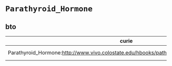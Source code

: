 # `Parathyroid_Hormone`

## bto

| curie                                                                                        |   usages | nodes                                                                                                           |
|----------------------------------------------------------------------------------------------|----------|-----------------------------------------------------------------------------------------------------------------|
| Parathyroid_Hormone:http://www.vivo.colostate.edu/hbooks/pathphys/endocrine/thyroid/pth.html |        1 | [http://purl.obolibrary.org/obo/BTO:0004712](https://bioregistry.io/http://purl.obolibrary.org/obo/BTO:0004712) |
